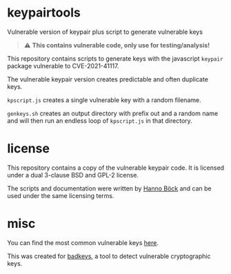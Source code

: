 # keypairtools
Vulnerable version of keypair plus script to generate vulnerable keys

> :warning: **This contains vulnerable code, only use for testing/analysis!**

This repository contains scripts to generate keys with the javascript `keypair` package
vulnerable to CVE-2021-41117.

The vulnerable keypair version creates predictable and often duplicate keys.

`kpscript.js` creates a single vulnerable key with a random filename.

`genkeys.sh` creates an output directory with prefix out and a random name and will then
run an endless loop of `kpscript.js` in that directory.

# license

This repository contains a copy of the vulnerable keypair code. It is licensed under a
dual 3-clause BSD and GPL-2 license.

The scripts and documentation were written by [Hanno Böck](https://itsec.hboeck.de/) and
can be used under the same licensing terms.

# misc

You can find the most common vulnerable keys [here](
https://github.com/badkeys/keypairvuln).

This was created for [badkeys](https://badkeys.info), a tool to detect vulnerable
cryptographic keys.
